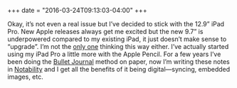 +++
date = "2016-03-24T09:13:03-04:00"
+++

Okay, it’s not even a real issue but I’ve decided to stick with the 12.9” iPad Pro. New Apple releases always get me excited but the new 9.7” is underpowered compared to my existing iPad, it just doesn’t make sense to “upgrade”. I’m not the [only one](http://www.manton.org/2016/03/sticking-with-the-big-ipad-pro.html) thinking this way either. I’ve actually started using my iPad Pro a little more with the Apple Pencil. For a few years I’ve been doing the [Bullet Journal](http://bulletjournal.com) method on paper, now I’m writing these notes in [Notability](http://www.gingerlabs.com/) and I get all the benefits of it being digital—syncing, embedded images, etc.

